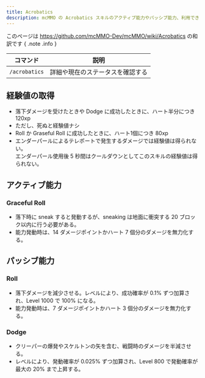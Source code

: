 ```yaml
---
title: Acrobatics
description: mcMMO の Acrobatics スキルのアクティブ能力やパッシブ能力、利用できるコマンドについて解説します
---
```


このページは <https://github.com/mcMMO-Dev/mcMMO/wiki/Acrobatics> の和訳です
{ .note .info }

|コマンド|説明|
|:------:|:--:|
|`/acrobatics`|詳細や現在のステータスを確認する|

## 経験値の取得

 * 落下ダメージを受けたときや Dodge に成功したときに、ハート半分につき 120xp
 * ただし、死ぬと経験値ナシ
 * Roll か Graseful Roll に成功したときに、ハート1個につき 80xp
 * エンダーパールによるテレポートで発生するダメージでは経験値は得られない。  
   エンダーパール使用後 5 秒間はクールダウンとしてこのスキルの経験値は得られない。

## アクティブ能力

### Graceful Roll
  * 落下時に sneak すると発動するが、sneaking は地面に衝突する 20 ブロック以内に行う必要がある。
  * 能力発動時は、14 ダメージポイントかハート 7 個分のダメージを無力化する。


## パッシブ能力

### Roll
  * 落下ダメージを減少させる。レベルにより、成功確率が 0.1% ずつ加算され、Level 1000 で 100% になる。
  * 能力発動時は、7 ダメージポイントかハート 3 個分のダメージを無力化する。

### Dodge
  * クリーパーの爆発やスケルトンの矢を含む、戦闘時のダメージを半減させる。
  * レベルにより、発動確率が 0.025% ずつ加算され、Level 800 で発動確率が最大の 20% まで上昇する。

